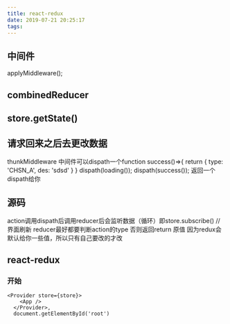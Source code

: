 ```yaml
---
title: react-redux
date: 2019-07-21 20:25:17
tags:
---
```


## 中间件
applyMiddleware();

## combinedReducer

## store.getState()

## 请求回来之后去更改数据
thunkMiddleware 中间件可以dispath一个function
success()=>{
    return {
        type: 'CHSN_A',
        des: 'sdsd'
    }
}
dispath(loading());
dispath(success());
返回一个dispath给你

## 源码
action调用dispath后调用reducer后会监听数据（循环）即store.subscribe() // 界面刷新
reducer最好都要判断action的type 否则返回return 原值 因为redux会默认给你一些值，所以只有自己要改的才改

## react-redux
### 开始
```
<Provider store={store}>
    <App />
  </Provider>,
  document.getElementById('root')

```